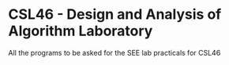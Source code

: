 # CSL46 - Design and Analysis of Algorithm Laboratory
All the programs to be asked for the SEE lab practicals for CSL46
